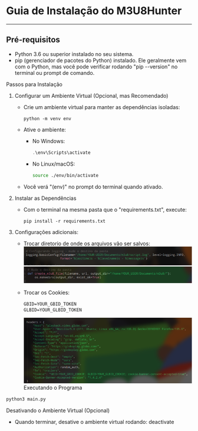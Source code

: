 # Guia de Instalação do M3U8Hunter

---

## Pré-requisitos
- Python 3.6 ou superior instalado no seu sistema.
- pip (gerenciador de pacotes do Python) instalado. Ele geralmente vem com o Python, mas você pode verificar rodando "pip --version" no terminal ou prompt de comando.

Passos para Instalação

1. Configurar um Ambiente Virtual (Opcional, mas Recomendado)
   - Crie um ambiente virtual para manter as dependências isoladas:
     ```
     python -m venv env
     ```
     
   - Ative o ambiente:
     - No Windows: 
		```powershell
		.\env\Scripts\activate
		```
     - No Linux/macOS: 
		```sh
		source ./env/bin/activate
		```
   - Você verá "(env)" no prompt do terminal quando ativado.

2. Instalar as Dependências
   - Com o terminal na mesma pasta que o "requirements.txt", execute:
     ```
     pip install -r requirements.txt
     ```

3. Configurações adicionais:
	- Trocar diretorio de onde os arquivos vão ser salvos:
	  ![Diretorio1](./pics/config-pasta1.png)
	  ![Diretorio1](./pics/config-pasta2.png)
	
	- Trocar os Cookies:
	  ```
	  GBID=YOUR_GBID_TOKEN
	  GLBID=YOUR_GLBID_TOKEN
	  ``` 
	  ![Diretorio1](./pics/configCookie.png)
Executando o Programa
```sh
python3 main.py
```
   
Desativando o Ambiente Virtual (Opcional)
- Quando terminar, desative o ambiente virtual rodando:
  deactivate


